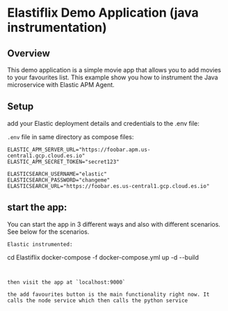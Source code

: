 # Elastiflix Demo Application (java instrumentation)

## Overview

This demo application is a simple movie app that allows you to add movies to your favourites list. 
This example show you how to instrument the Java microservice with Elastic APM Agent.

## Setup

add your Elastic deployment details and credentials to the .env file:

`.env` file in same directory as compose files:

```
ELASTIC_APM_SERVER_URL="https://foobar.apm.us-central1.gcp.cloud.es.io"
ELASTIC_APM_SECRET_TOKEN="secret123"

ELASTICSEARCH_USERNAME="elastic"
ELASTICSEARCH_PASSWORD="changeme"
ELASTICSEARCH_URL="https://foobar.es.us-central1.gcp.cloud.es.io"
```

## start the app:

You can start the app in 3 different ways and also with different scenarios. See below for the scenarios.


```
Elastic instrumented:
```
cd Elastiflix
docker-compose -f docker-compose.yml up -d --build
```


then visit the app at `localhost:9000` 

the add favourites button is the main functionality right now. It calls the node service which then calls the python service

